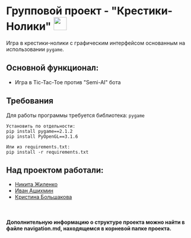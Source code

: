# Групповой проект - "Крестики-Нолики" <img src="https://cdn0.iconfinder.com/data/icons/web-ui-vol-4/64/tic_tac_toe-512.png" height="35px" width="35px"/>

Игра в крестики-нолики с графическим интерфейсом основанным на использовании `pygame`.

## Основной функционал:

- Игра в Tic-Tac-Toe против "Semi-AI" бота

## Требования

Для работы программы требуется библиотека: `pygame`

```commandline
Установить по отдельности:
pip install pygame==2.1.2
pip install PyOpenGL==3.1.6

Или из requirements.txt:
pip install -r requirements.txt
```

## Над проектом работали:
- [Никита Жиленко](https://github.com/NikitaStelent)
- [Иван Ашихмин](https://github.com/proDreams)
- [Кристина Большакова](https://github.com/KristinaBolshakova)

<br>

#### Дополнительную информацию о структуре проекта можно найти в файле navigation.md, находящемся в корневой папке проекта.
